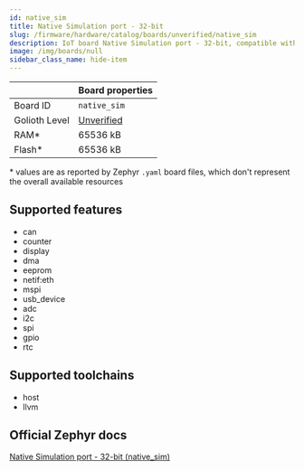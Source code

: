 ```yaml
---
id: native_sim
title: Native Simulation port - 32-bit
slug: /firmware/hardware/catalog/boards/unverified/native_sim
description: IoT board Native Simulation port - 32-bit, compatible with Golioth at unverified level.
image: /img/boards/null
sidebar_class_name: hide-item
---
```


[//]: # (This is an auto-generated file, do not edit! Changes to it will be lost upon re-generation)



|                | Board properties     |
| -------------  | -------------------- |
| Board ID       | `native_sim` |
| Golioth Level  | [Unverified](/firmware/hardware#unverified-boards) |
| RAM*           | 65536 kB |
| Flash*         | 65536 kB |

\* values are as reported by Zephyr `.yaml` board files, which don't represent the overall available resources



## Supported features

* can
* counter
* display
* dma
* eeprom
* netif:eth
* mspi
* usb_device
* adc
* i2c
* spi
* gpio
* rtc

## Supported toolchains

* host
* llvm

## Official Zephyr docs

[Native Simulation port - 32-bit (native_sim)](https://docs.zephyrproject.org/latest/boards/native/native_sim/doc/index.html)
